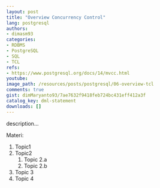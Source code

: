 ```yaml
---
layout: post
title: "Overview Concurrency Control"
lang: postgresql
authors:
- dimasm93
categories:
- RDBMS
- PostgreSQL
- SQL
- TCL
refs: 
- https://www.postgresql.org/docs/14/mvcc.html
youtube: 
image_path: /resources/posts/postgresql/06-overview-tcl
comments: true
gist: dimMaryanto93/7ae7632f9418feb724bc431eff412a3f
catalog_key: dml-statement
downloads: []
---
```



description...

<!--more-->

Materi: 

1. Topic1
2. Topic2
    1. Topic 2.a
    2. Topic 2.b
3. Topic 3
4. Topic 4
